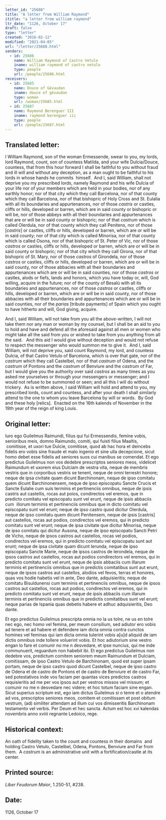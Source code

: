 ```yaml
---
letter_id: "25688"
title: "A letter from William Raymond"
ititle: "a letter from william raymond"
ltr_date: "1126, October 17"
draft: false
type: "letter"
created: "2016-02-12"
modified: "2021-04-05"
url: "/letter/25688.html"
senders:
  - id: 25686
    name: William Raymond of Castro Vetulo
    iname: william raymond of castro vetulo
    type: people
    url: /people/25686.html
receivers:
  - id: 25685
    name: Douce of Gévaudan
    iname: douce of gévaudan
    type: woman
    url: /woman/25685.html
  - id: 25687
    name: Raymond Berenguer III
    iname: raymond berenguer iii
    type: people
    url: /people/25687.html
---
```

<h2> Translated letter:</h2><p>I William Raymond, son of the woman Ermessende, swear to you, my lords, lord Raymond, count, son of countess Matilda, and your wife Dulcia/Douce, countess, that from this hour forward I shall be faithful to you without fraud and ill will and without any deception, as a man ought to be faithful to his lords in whose hands he commits&nbsp; himself.&nbsp; And I, said William, shall not deprive you my prescribed lords, namely Raymond and his wife Dulcia of your life nor of your members which are held in your bodies, nor of any earthly honor; nor of that city which they call Barcelona, nor of that county which they call Barcelona, nor of that bishopric of Holy Cross and St. Eulalia with all its boundaries and appurtenances, nor of those <i>castris</i> or castles, cliffs or hills, developed or barren, which are in said county or bishopric or will be, nor of those abbeys with all their boundaries and appurtenances that are or will be in said county or bishopric; nor of that <i>castrum</i> which is called Olerdula, nor of that county which they call Penitens, nor of those [<i>castris</i>] or castles, cliffs or hills, developed or barren, which are or will be in said county; nor of that city which is called Minorisa, nor of that county which is called Osona, nor of that bishopric of St. Peter of Vic, nor of those <i>castros</i> or castles, cliffs or hills, developed or barren, which are or will be in said county or bishopric; nor of that city which they call Girona, nor of that bishopric of St. Mary, nor of those <i>castros</i> of Girondela, nor of those <i>castros </i>or castles, cliffs or hills, developed or barren, which are or will be in said county, nor of those abbacies with all their boundaries and appurtenances which are or will be in said counties, nor of those <i>castros</i> or castles, alods or fiefs, lands and honors, which you have today or, will, God willing, acquire in the future; nor of the county of Besalú with all its boundaries and appurtenances, nor of those <i>castros</i> or castles, cliffs or hills, developed or barren, which are or will be in said county, nor of those abbacies with all their boundaries and appurtenances which are or will be in said counties, nor of the <i>parias </i>[tribute payments] of Spain which you ought to have hitherto and will, God giving, acquire.</p><p>And I, said William, will not take from you all the above-written, I will not take them nor any man or woman by my counsel, but I shall be an aid to you to hold and have and defend all the aforesaid against all men or women who might take all the said from you or wished to take from you anything from all the said.&nbsp;&nbsp; And this aid I would give without deception and would not refuse to respect the messenger who would summon me to give it.&nbsp; And I, said William, will not deprive you, said count Raymond, my lord, and countess Dulcia, of that Castro Vetulo of Barcelona, which is over that gate, nor of the <i>castrum</i> which they call Castelbel, nor of that <i>castrum</i> of Odena, and the <i>castrum </i>of Pontons and the<i> castrum </i>of Benviure and the <i>castrum </i>of Far, but I would give you the authority over said <i>castros</i> as many times as you asked me yourselves or through your messengers or messenger; and I would not refuse to be summoned or seen; and all this I will do without trickery.&nbsp; As is written above, I said William will hold and attend to you, my prescribed lords, count and countess, and after your death I shall similarly attend to the one to whom you leave Barcelona by will or words.&nbsp; By God and these holy [relics].&nbsp; Enacted on the 16th kalends of November in the 19th year of the reign of king Louis.</p><h2 class="mt-4"> Original letter:</h2><p>Iuro ego Guilelmus Raimundi, filius qui fui Ermessendis, femine vobis, senioribus meis, domno Raimundo, comiti, qui fuisti filius Maaltis, &nbsp;comitisse, et uxori tue Dulcie, comitisse, quod ab hac hora et deincebs fidelis ero vobis sine fraude et malo ingenio et sine ulla decepcione, sicut homo debet esse fidelis ad seniores suos cui manibus se comendat. Et ego predictus Guilelmus non vos dedebre prescriptos seniores meos, videlicet Raimundum et uxorem eius Dulciam de vestra vita, neque de membris vestris que in corporibus vestris se tenent, neque de omni terrestri honore; neque de ipsa civitate quam dicunt Barchinonam, neque de ipso comitatu quem dicunt Barchinonensem, neque de ipso episcopatu Sancte Crucis et Sancte Eulalie cum suis terminis et pertinenciis omnibus, neque de ipsis castris aut castellis, rocas aut poios, condirectos vel eremos, que in predicto comitatu vel episcopatu sunt vel erunt, neque de ipsis abbaciis cum &nbsp;illorum terminis et pertinenciis omnibus que in dicto comitatu vel episcopatu sunt vel erunt; neque de ipso castro quod dicitur Olerdula, neque de ipso comitatu quem dicunt Penitensem, neque de ipsis [castris] aut castellos, rocas aut podios, condirectos vel eremos, qui in predicto comitatu sunt vel erunt; neque de ipsa civitate que dicitur Minorisa, neque de ipso comitatu qui dicitur Ausona, neque de ipso episcopatu Sancti Petri de Vicho, neque de ipsos castros aut castellos, rocas vel podios, condirectos vel eremos, qui in predicto comitatu vel episcopatu sunt aut erunt; neque de ipsa civitate quam dicunt Ierunda, neque de ipso episcopatu Sancte Marie, neque de ipsos castros de Ierondela, neque de ipsos castros aut castellos, rocas aut podios condirectors vel eremos, qui in predicto comitatu sunt vel erunt, neque de ipsis abbaciis cum illarum terminis et pertinenciis omnibus que in predictis comitatibus sunt aut erunt, neque de ipsos castros aut castellos, alodios vel fevos, terras et honores, quas vos hodie habetis vel in ante, Deo dante, adquisieritis; neque de comitatu Bisuldunensi cum terminis et pertinenciis omnibus, neque de ipsos castros aut castellos, rocas aut podios, condirectos vel eremos, qui in predicto comitatu sunt vel erunt, neque de ipsis abbaciis cum illarum terminis et pertinenciis omnibus que in predictis comitatibus sunt vel erunt; neque parias de Ispania quas debetis habere et adhuc adquisieritis, Deo dante.</p><p>Et ego predictus Guilelmus prescripta omnia no la us tolre, ne us en tolre nec ego, nec homo vel femina, per meum consilium, sed adiutor ero vobis ad tenere et ad habere et defendere iam dicta omnia contra cunctos homines vel feminas qui iam dicta omnia tulerint vobis a[u]d aliquid de iam dictis omnibus inde tollere voluerint vobis. Et hoc adiutorium sine vestro engan lo fare et comunir no me n desvedare, et ipse nuncius, qui me inde communuerit, reguardum non habebit ibi. Et ego predictus Guilelmus non dedebre vos, predictum comitem seniorem meum Raimundum et Dulciam, comitissam, de ipso Castro Vetulo de Barchinonam, quod est super ipsam portam, neque de ipso castro quod dicunt Castelbel, neque de ipso castro de Odena et de castro de Pontons et de castro de Benviure et de castro Far, sed potestativos inde vos faciam per quantas vices predictos castros requisieritis ad me per vos ipsos aut per vestros missos vel missum; et comunir no me n desvedare nec videre; et hoc totum faciam sine engan. Sicut superius scriptum est, ego iam dictus Guilelmus si o tenre et o atendre ad vos, prescriptos seniores meos, comitem et comitissam et post obitum vestrum, (ad) similiter attendam ad illum cui vos dimisseritis Barchinonam testamento vel verbis. Per Deum et hec sancta. Actum est hoc xvi kalendas novembris anno xviiii regnante Ledoico, rege.</p><h2 class="mt-4"> Historical context:</h2><p>An oath of fidelity taken to the count and countess in their domains &nbsp;and holding Castro Vetulo, Castelbel, Odena, Pontons, Benviure and Far from them.&nbsp; A<em> castrum</em> is an administrative unit with a fortification/castle at its center.</p><h2 class="mt-4"> Printed source:</h2><p><em>Liber Feudorum Maior</em>, 1.250-51, #238.</p><h2 class="mt-4"> Date:</h2>1126, October 17
